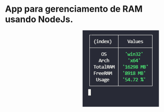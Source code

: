 # App para gerenciamento de RAM usando NodeJs.


<img src="Untitled.png" min-width="10px" max-width="10px" width="250px" align="right" alt="Avatar Mariana">
